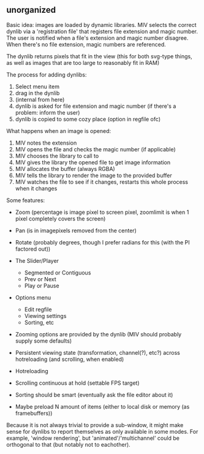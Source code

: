 ## unorganized
Basic idea: images are loaded by dynamic libraries.
MIV selects the correct dynlib via a 'registration file' that registers file extension and magic number.
The user is notified when a file's extension and magic number disagree.
When there's no file extension, magic numbers are referenced.

The dynlib returns pixels that fit in the view (this for both svg-type things, as well as images that are too large to reasonably fit in RAM)

The process for adding dynlibs:
1. Select menu item
2. drag in the dynlib
3. (internal from here)
4. dynlib is asked for file extension and magic number (if there's a problem: inform the user)
5. dynlib is copied to some cozy place (option in regfile ofc)

What happens when an image is opened:
1. MIV notes the extension
2. MIV opens the file and checks the magic number (if applicable)
3. MIV chooses the library to call to
4. MIV gives the library the opened file to get image information
5. MIV allocates the buffer (always RGBA)
6. MIV tells the library to render the image to the provided buffer
7. MIV watches the file to see if it changes, restarts this whole process when it changes

Some features:
- Zoom (percentage is image pixel to screen pixel, zoomlimit is when 1 pixel completely covers the screen)
- Pan (is in imagepixels removed from the center)
- Rotate (probably degrees, though I prefer radians for this (with the PI factored out))
- The Slider/Player
	- Segmented or Contiguous
	- Prev or Next
	- Play or Pause
- Options menu
	- Edit regfile
	- Viewing settings
	- Sorting, etc

- Zooming options are provided by the dynlib (MIV should probably supply some defaults)
- Persistent viewing state (transformation, channel(?), etc?) across hotreloading (and scrolling, when enabled)
- Hotreloading
- Scrolling continuous at hold (settable FPS target)
- Sorting should be smart (eventually ask the file editor about it)
- Maybe preload N amount of items (either to local disk or memory (as framebuffers))

Because it is not always trivial to provide a sub-window, it might make sense for dynlibs to report themselves as only available in some modes.
For example, 'window rendering', but 'animated'/'multichannel' could be orthogonal to that (but notably not to eachother).
